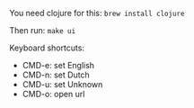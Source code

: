 You need clojure for this: `brew install clojure`

Then run: `make ui`

Keyboard shortcuts:
* CMD-e: set English
* CMD-n: set Dutch
* CMD-u: set Unknown
* CMD-o: open url
